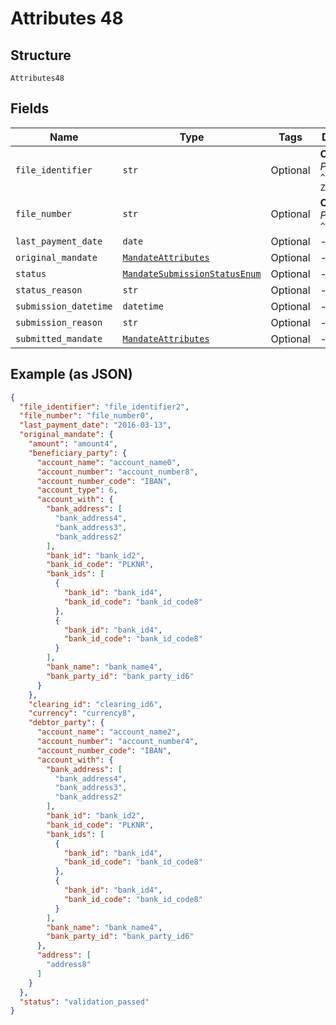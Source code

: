 
# Attributes 48

## Structure

`Attributes48`

## Fields

| Name | Type | Tags | Description |
|  --- | --- | --- | --- |
| `file_identifier` | `str` | Optional | **Constraints**: *Pattern*: `^[0-9a-zA-Z]+$` |
| `file_number` | `str` | Optional | **Constraints**: *Pattern*: `^[0-9]+$` |
| `last_payment_date` | `date` | Optional | - |
| `original_mandate` | [`MandateAttributes`](../../doc/models/mandate-attributes.md) | Optional | - |
| `status` | [`MandateSubmissionStatusEnum`](../../doc/models/mandate-submission-status-enum.md) | Optional | - |
| `status_reason` | `str` | Optional | - |
| `submission_datetime` | `datetime` | Optional | - |
| `submission_reason` | `str` | Optional | - |
| `submitted_mandate` | [`MandateAttributes`](../../doc/models/mandate-attributes.md) | Optional | - |

## Example (as JSON)

```json
{
  "file_identifier": "file_identifier2",
  "file_number": "file_number0",
  "last_payment_date": "2016-03-13",
  "original_mandate": {
    "amount": "amount4",
    "beneficiary_party": {
      "account_name": "account_name0",
      "account_number": "account_number8",
      "account_number_code": "IBAN",
      "account_type": 6,
      "account_with": {
        "bank_address": [
          "bank_address4",
          "bank_address3",
          "bank_address2"
        ],
        "bank_id": "bank_id2",
        "bank_id_code": "PLKNR",
        "bank_ids": [
          {
            "bank_id": "bank_id4",
            "bank_id_code": "bank_id_code8"
          },
          {
            "bank_id": "bank_id4",
            "bank_id_code": "bank_id_code8"
          }
        ],
        "bank_name": "bank_name4",
        "bank_party_id": "bank_party_id6"
      }
    },
    "clearing_id": "clearing_id6",
    "currency": "currency8",
    "debtor_party": {
      "account_name": "account_name2",
      "account_number": "account_number4",
      "account_number_code": "IBAN",
      "account_with": {
        "bank_address": [
          "bank_address4",
          "bank_address3",
          "bank_address2"
        ],
        "bank_id": "bank_id2",
        "bank_id_code": "PLKNR",
        "bank_ids": [
          {
            "bank_id": "bank_id4",
            "bank_id_code": "bank_id_code8"
          },
          {
            "bank_id": "bank_id4",
            "bank_id_code": "bank_id_code8"
          }
        ],
        "bank_name": "bank_name4",
        "bank_party_id": "bank_party_id6"
      },
      "address": [
        "address8"
      ]
    }
  },
  "status": "validation_passed"
}
```

